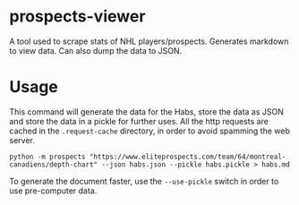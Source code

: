 # prospects-viewer
A tool used to scrape stats of NHL players/prospects. Generates markdown to view data. Can also dump the data to JSON.

# Usage
This command will generate the data for the Habs, store the data as JSON and store the data in a pickle for further uses.
All the http requests are cached in the `.request-cache` directory, in order to avoid spamming the web server.
```
python -m prospects "https://www.eliteprospects.com/team/64/montreal-canadiens/depth-chart" --json habs.json --pickle habs.pickle > habs.md

```

To generate the document faster, use the `--use-pickle` switch in order to use pre-computer data.
